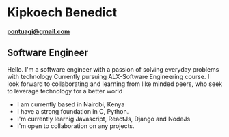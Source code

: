 # Kipkoech Benedict

**pontuagi@gmail.com**

## Software Engineer

Hello. I'm a software engineer with a passion of solving everyday problems with technology
Currently pursuing ALX-Software Engineering course.
I look forward to collaborating and learning from like minded peers,
who seek to leverage technology for a better world

- I am currently based in Nairobi, Kenya
- I have a strong foundation in C, Python.
- I'm currently learnig Javascript, ReactJs, Django and NodeJs
- I'm open to collaboration on any projects.
